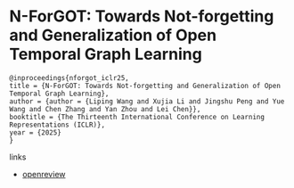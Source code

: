 # N-ForGOT: Towards Not-forgetting and Generalization of Open Temporal Graph Learning

```
@inproceedings{nforgot_iclr25,
title = {N-ForGOT: Towards Not-forgetting and Generalization of Open Temporal Graph Learning},
author = {author = {Liping Wang and Xujia Li and Jingshu Peng and Yue Wang and Chen Zhang and Yan Zhou and Lei Chen}},
booktitle = {The Thirteenth International Conference on Learning Representations (ICLR)},
year = {2025}
}
```

links
- [openreview](https://openreview.net/forum?id=rLlDt2FQvz)
